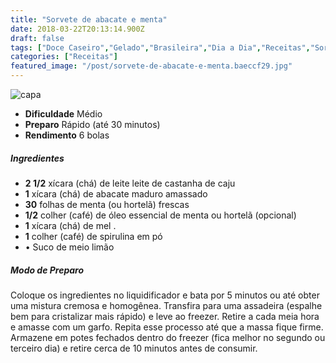 ```yaml
---
title: "Sorvete de abacate e menta"
date: 2018-03-22T20:13:14.900Z
draft: false
tags: ["Doce Caseiro","Gelado","Brasileira","Dia a Dia","Receitas","Sorvetes"]
categories: ["Receitas"]
featured_image: "/post/sorvete-de-abacate-e-menta.baeccf29.jpg"
---
```


![capa](/post/sorvete-de-abacate-e-menta.baeccf29.jpg)

*   **Dificuldade** Médio
*   **Preparo** Rápido (até 30 minutos)
*   **Rendimento** 6 bolas

##### Ingredientes

*   **2 1/2** xícara (chá) de leite leite de castanha de caju
*   **1** xícara (chá) de abacate maduro amassado
*   **30** folhas de menta (ou hortelã) frescas
*   **1/2** colher (café) de óleo essencial de menta ou hortelã (opcional)
*   **1** xícara (chá) de mel .
*   **1** colher (café) de spirulina em pó
*   • Suco de meio limão

##### Modo de Preparo

Coloque os ingredientes no liquidificador e bata por 5 minutos ou até obter uma mistura cremosa e homogênea. Transfira para uma assadeira (espalhe bem para cristalizar mais rápido) e leve ao freezer. Retire a cada meia hora e amasse com um garfo. Repita esse processo até que a massa fique firme. Armazene em potes fechados dentro do freezer (fica melhor no segundo ou terceiro dia) e retire cerca de 10 minutos antes de consumir.
